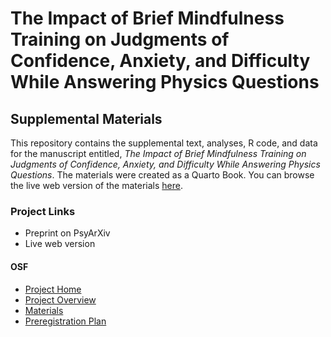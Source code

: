 # The Impact of Brief Mindfulness Training on Judgments of Confidence, Anxiety, and Difficulty While Answering Physics Questions

## Supplemental Materials

This repository contains the supplemental text, analyses, R code, and data for the manuscript entitled, *The Impact of Brief Mindfulness Training on Judgments of Confidence, Anxiety, and Difficulty While Answering Physics Questions*. The materials were created as a Quarto Book. You can browse the live web version of the materials [here](#).

### Project Links

- Preprint on PsyArXiv
- Live web version

#### OSF

-   [Project Home](https://osf.io/wv6xt/)
-   [Project Overview](https://doi.org/10.17605/OSF.IO/7RXVC)
-   [Materials](https://osf.io/fm8qx/)
-   [Preregistration Plan](https://doi.org/10.17605/OSF.IO/SA9W2)
